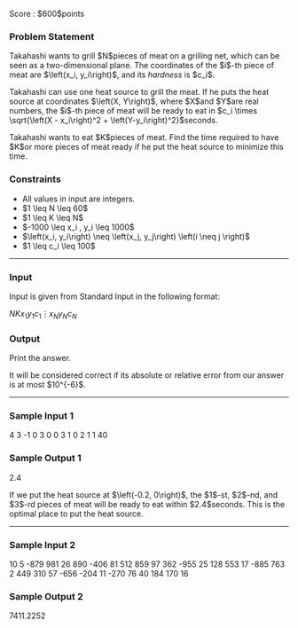 
<div>

<span>

<span>

<p>
Score : $600$points
</p>

<div>

<section>

### **Problem Statement**

<p>
Takahashi wants to grill $N$pieces of meat on a grilling net, which can be seen as a two-dimensional plane. The coordinates of the $i$-th piece of meat are $\left(x_i, y_i\right)$, and its 
<em>
hardness
</em>
is $c_i$.
</p>

<p>
Takahashi can use one heat source to grill the meat. If he puts the heat source at coordinates $\left(X, Y\right)$, where $X$and $Y$are real numbers, the $i$-th piece of meat will be ready to eat in $c_i \times \sqrt{\left(X - x_i\right)^2 + \left(Y-y_i\right)^2}$seconds.
</p>

<p>
Takahashi wants to eat $K$pieces of meat. Find the time required to have $K$or more pieces of meat ready if he put the heat source to minimize this time.
</p>

</section>

</div>

<div>

<section>

### **Constraints**

<ul>

<li>
All values in input are integers.
</li>

<li>
$1 \leq N \leq 60$
</li>

<li>
$1 \leq K \leq N$
</li>

<li>
$-1000 \leq x_i , y_i \leq 1000$
</li>

<li>
$\left(x_i, y_i\right) \neq \left(x_j, y_j\right) \left(i \neq j \right)$
</li>

<li>
$1 \leq c_i \leq 100$
</li>

</ul>

</section>

</div>

---

<div>

<div>

<section>

### **Input**

<p>
Input is given from Standard Input in the following format:
</p>

<div>

$N$$K$$x_1$$y_1$$c_1$$\vdots$$x_N$$y_N$$c_N$
</div>

</section>

</div>

<div>

<section>

### **Output**

<p>
Print the answer.
</p>

<p>
It will be considered correct if its absolute or relative error from our answer is at most $10^{-6}$.
</p>

</section>

</div>

</div>

---

<div>

<section>

### **Sample Input 1**

<div>

4 3
-1 0 3
0 0 3
1 0 2
1 1 40

</div>

</section>

</div>

<div>

<section>

### **Sample Output 1**

<div>

2.4

</div>

<p>
If we put the heat source at $\left(-0.2, 0\right)$, the $1$-st, $2$-nd, and $3$-rd pieces of meat will be ready to eat within $2.4$seconds. This is the optimal place to put the heat source.
</p>

</section>

</div>

---

<div>

<section>

### **Sample Input 2**

<div>

10 5
-879 981 26
890 -406 81
512 859 97
362 -955 25
128 553 17
-885 763 2
449 310 57
-656 -204 11
-270 76 40
184 170 16

</div>

</section>

</div>

<div>

<section>

### **Sample Output 2**

<div>

7411.2252

</div>

</section>

</div>

</span>

</span>

</div>
